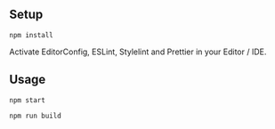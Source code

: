 ## Setup

```
npm install
```

Activate EditorConfig, ESLint, Stylelint and Prettier in your Editor / IDE.

## Usage

```
npm start

npm run build
```